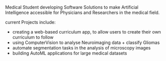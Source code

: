 Medical Student developing Software Solutions to make Artificial Intelligence accessible for Physicians and Researchers in the medical field.

current Projects include:
- creating a web-based curriculum app, to allow users to create their own curriculum to follow
- using ComputerVision to analyse Neuroimaging data + classify Gliomas
- automate segmentation tasks in the analysis of microscopy images
- building AutoML applications for large medical datasets

